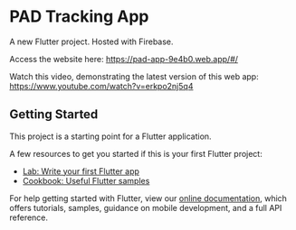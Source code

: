 # PAD Tracking App

A new Flutter project. Hosted with Firebase.

Access the website here: https://pad-app-9e4b0.web.app/#/

Watch this video, demonstrating the latest version of this web app: https://www.youtube.com/watch?v=erkpo2nj5q4



## Getting Started

This project is a starting point for a Flutter application.

A few resources to get you started if this is your first Flutter project:

- [Lab: Write your first Flutter app](https://flutter.dev/docs/get-started/codelab)
- [Cookbook: Useful Flutter samples](https://flutter.dev/docs/cookbook)

For help getting started with Flutter, view our
[online documentation](https://flutter.dev/docs), which offers tutorials,
samples, guidance on mobile development, and a full API reference.
